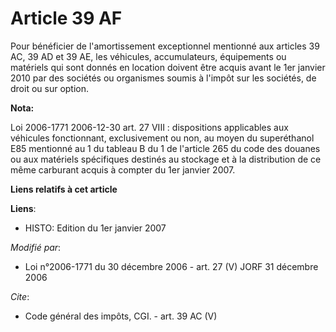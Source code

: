 # Article 39 AF

Pour bénéficier de l'amortissement exceptionnel mentionné aux articles 39 AC, 39 AD et 39 AE, les véhicules, accumulateurs,
équipements ou matériels qui sont donnés en location doivent être acquis avant le 1er janvier 2010 par des sociétés ou
organismes soumis à l'impôt sur les sociétés, de droit ou sur option.

**Nota:**

Loi 2006-1771 2006-12-30 art. 27 VIII : dispositions applicables aux véhicules fonctionnant, exclusivement ou non, au moyen
du superéthanol E85 mentionné au 1 du tableau B du 1 de l'article 265 du code des douanes ou aux matériels spécifiques
destinés au stockage et à la distribution de ce même carburant acquis à compter du 1er janvier 2007.

**Liens relatifs à cet article**

**Liens**:

  - HISTO: Edition du 1er janvier 2007

_Modifié par_:

  - Loi n°2006-1771 du 30 décembre 2006 - art. 27 (V) JORF 31 décembre 2006

_Cite_:

  - Code général des impôts, CGI. - art. 39 AC (V)
